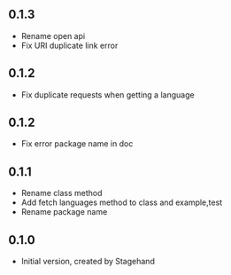 ## 0.1.3
 - Rename open api
 - Fix URI duplicate link error

## 0.1.2
 - Fix duplicate requests when getting a language

## 0.1.2
 - Fix error package name in doc

## 0.1.1

- Rename class method
- Add fetch languages method to class and example,test
- Rename package name

## 0.1.0

- Initial version, created by Stagehand
